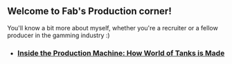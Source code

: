 ## Welcome to Fab's Production corner!

You'll know a bit more about myself, whether you're a recruiter or a fellow producer in the gamming industry :)

* ### [Inside the Production Machine: How World of Tanks is Made](2025-04-11-game-production-wargaming.md)
